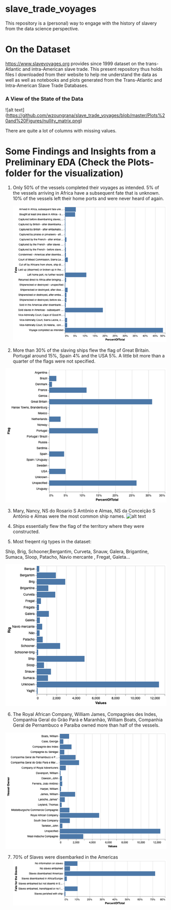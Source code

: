 # slave_trade_voyages
This repository is a (personal) way to engage with the history of slavery from the data science perspective.


# On the Dataset
https://www.slavevoyages.org provides since 1999 dataset on the trans-Atlantic and intra-American slave trade.
This present repository thus holds files I downloaded from their website to help me understand the data as well
as well as notebooks and plots generated from the Trans-Atlantic and Intra-American Slave Trade Databases. 

### A View of the State of the Data 

![alt text] (https://github.com/wzoungrana/slave_trade_voyages/blob/master/Plots%20and%20Figures/nullity_matrix.png)

There are quite a lot of columns with missing values. 


# Some Findings and Insights from a Preliminary EDA (Check the Plots-folder for the visualization)

1. Only 50% of the vessels completed their voyages as intended. 5% of the vessels arriving in Africa have a 
   subsequent fate that is unknown. 10% of the vessels left their home ports and were never heard of again. 
   
   ![alt text](https://github.com/wzoungrana/slave_trade_voyages/blob/master/Plots%20and%20Figures/Fate%201.png)

2. More than 30% of the slaving ships flew the flag of Great Britain. Portugal around 15%, Spain 4% and the                   USA
5%. A little bit more than a quarter of the flags were not specified.

![alt text](https://github.com/wzoungrana/slave_trade_voyages/blob/master/Plots%20and%20Figures/Percentage%20of%20Flags.png)

3. Mary, Nancy, NS do Rosario S Antônio e Almas, NS da Conceição S Antônio e Almas were the most common ship 
names. 
![alt text]()

4. Ships essentially flew the flag of the territory where they were constructed. 

5. Most freqent rig types in the dataset:

Ship, Brig, Schooner,Bergantim, Curveta, Snauw, Galera, Brigantine, Sumaca, Sloop, Patacho, Navio mercante  , Fregat, Galeta...            

![alt text](https://github.com/wzoungrana/slave_trade_voyages/blob/master/Plots%20and%20Figures/Rig%20and%20Values.png)


6. The Royal African Company, William James, Compagnies des Indes,  Companhia Geral do Grão Pará e Maranhão,
William Boats, Companhia Geral de Pernambuco e Paraíba owned more than half of the vessels.

![alt text](https://github.com/wzoungrana/slave_trade_voyages/blob/master/Plots%20and%20Figures/Vessel%20Owner.png)

7. 70% of Slaves were disembarked in the Americas
![alt text](https://github.com/wzoungrana/slave_trade_voyages/blob/master/Plots%20and%20Figures/Fate%20of%20slaves.png)
